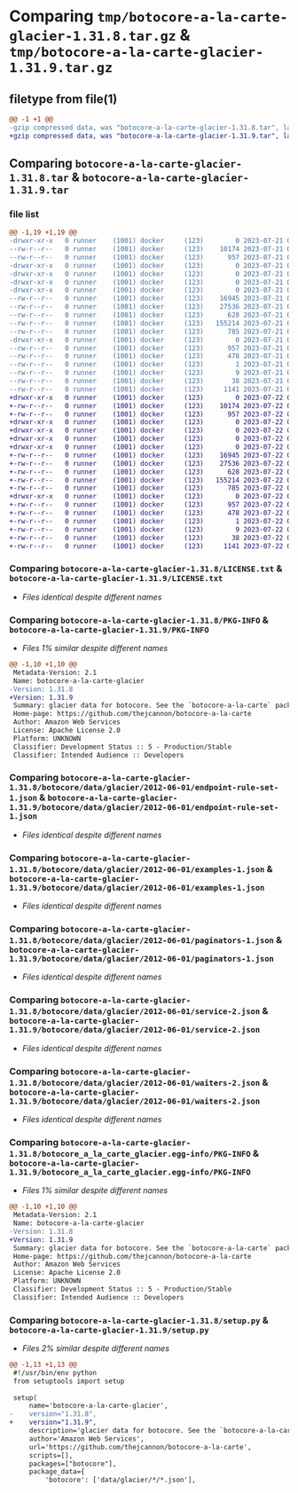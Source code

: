 # Comparing `tmp/botocore-a-la-carte-glacier-1.31.8.tar.gz` & `tmp/botocore-a-la-carte-glacier-1.31.9.tar.gz`

## filetype from file(1)

```diff
@@ -1 +1 @@
-gzip compressed data, was "botocore-a-la-carte-glacier-1.31.8.tar", last modified: Fri Jul 21 01:21:23 2023, max compression
+gzip compressed data, was "botocore-a-la-carte-glacier-1.31.9.tar", last modified: Sat Jul 22 01:20:25 2023, max compression
```

## Comparing `botocore-a-la-carte-glacier-1.31.8.tar` & `botocore-a-la-carte-glacier-1.31.9.tar`

### file list

```diff
@@ -1,19 +1,19 @@
-drwxr-xr-x   0 runner    (1001) docker     (123)        0 2023-07-21 01:21:23.138962 botocore-a-la-carte-glacier-1.31.8/
--rw-r--r--   0 runner    (1001) docker     (123)    10174 2023-07-21 01:21:22.000000 botocore-a-la-carte-glacier-1.31.8/LICENSE.txt
--rw-r--r--   0 runner    (1001) docker     (123)      957 2023-07-21 01:21:23.138962 botocore-a-la-carte-glacier-1.31.8/PKG-INFO
-drwxr-xr-x   0 runner    (1001) docker     (123)        0 2023-07-21 01:21:23.134962 botocore-a-la-carte-glacier-1.31.8/botocore/
-drwxr-xr-x   0 runner    (1001) docker     (123)        0 2023-07-21 01:21:23.134962 botocore-a-la-carte-glacier-1.31.8/botocore/data/
-drwxr-xr-x   0 runner    (1001) docker     (123)        0 2023-07-21 01:21:23.134962 botocore-a-la-carte-glacier-1.31.8/botocore/data/glacier/
-drwxr-xr-x   0 runner    (1001) docker     (123)        0 2023-07-21 01:21:23.138962 botocore-a-la-carte-glacier-1.31.8/botocore/data/glacier/2012-06-01/
--rw-r--r--   0 runner    (1001) docker     (123)    16945 2023-07-21 01:21:06.000000 botocore-a-la-carte-glacier-1.31.8/botocore/data/glacier/2012-06-01/endpoint-rule-set-1.json
--rw-r--r--   0 runner    (1001) docker     (123)    27536 2023-07-21 01:21:06.000000 botocore-a-la-carte-glacier-1.31.8/botocore/data/glacier/2012-06-01/examples-1.json
--rw-r--r--   0 runner    (1001) docker     (123)      628 2023-07-21 01:21:06.000000 botocore-a-la-carte-glacier-1.31.8/botocore/data/glacier/2012-06-01/paginators-1.json
--rw-r--r--   0 runner    (1001) docker     (123)   155214 2023-07-21 01:21:06.000000 botocore-a-la-carte-glacier-1.31.8/botocore/data/glacier/2012-06-01/service-2.json
--rw-r--r--   0 runner    (1001) docker     (123)      785 2023-07-21 01:21:06.000000 botocore-a-la-carte-glacier-1.31.8/botocore/data/glacier/2012-06-01/waiters-2.json
-drwxr-xr-x   0 runner    (1001) docker     (123)        0 2023-07-21 01:21:23.138962 botocore-a-la-carte-glacier-1.31.8/botocore_a_la_carte_glacier.egg-info/
--rw-r--r--   0 runner    (1001) docker     (123)      957 2023-07-21 01:21:23.000000 botocore-a-la-carte-glacier-1.31.8/botocore_a_la_carte_glacier.egg-info/PKG-INFO
--rw-r--r--   0 runner    (1001) docker     (123)      478 2023-07-21 01:21:23.000000 botocore-a-la-carte-glacier-1.31.8/botocore_a_la_carte_glacier.egg-info/SOURCES.txt
--rw-r--r--   0 runner    (1001) docker     (123)        1 2023-07-21 01:21:23.000000 botocore-a-la-carte-glacier-1.31.8/botocore_a_la_carte_glacier.egg-info/dependency_links.txt
--rw-r--r--   0 runner    (1001) docker     (123)        9 2023-07-21 01:21:23.000000 botocore-a-la-carte-glacier-1.31.8/botocore_a_la_carte_glacier.egg-info/top_level.txt
--rw-r--r--   0 runner    (1001) docker     (123)       38 2023-07-21 01:21:23.138962 botocore-a-la-carte-glacier-1.31.8/setup.cfg
--rw-r--r--   0 runner    (1001) docker     (123)     1141 2023-07-21 01:21:22.000000 botocore-a-la-carte-glacier-1.31.8/setup.py
+drwxr-xr-x   0 runner    (1001) docker     (123)        0 2023-07-22 01:20:25.800928 botocore-a-la-carte-glacier-1.31.9/
+-rw-r--r--   0 runner    (1001) docker     (123)    10174 2023-07-22 01:20:25.000000 botocore-a-la-carte-glacier-1.31.9/LICENSE.txt
+-rw-r--r--   0 runner    (1001) docker     (123)      957 2023-07-22 01:20:25.800928 botocore-a-la-carte-glacier-1.31.9/PKG-INFO
+drwxr-xr-x   0 runner    (1001) docker     (123)        0 2023-07-22 01:20:25.800928 botocore-a-la-carte-glacier-1.31.9/botocore/
+drwxr-xr-x   0 runner    (1001) docker     (123)        0 2023-07-22 01:20:25.800928 botocore-a-la-carte-glacier-1.31.9/botocore/data/
+drwxr-xr-x   0 runner    (1001) docker     (123)        0 2023-07-22 01:20:25.800928 botocore-a-la-carte-glacier-1.31.9/botocore/data/glacier/
+drwxr-xr-x   0 runner    (1001) docker     (123)        0 2023-07-22 01:20:25.800928 botocore-a-la-carte-glacier-1.31.9/botocore/data/glacier/2012-06-01/
+-rw-r--r--   0 runner    (1001) docker     (123)    16945 2023-07-22 01:20:09.000000 botocore-a-la-carte-glacier-1.31.9/botocore/data/glacier/2012-06-01/endpoint-rule-set-1.json
+-rw-r--r--   0 runner    (1001) docker     (123)    27536 2023-07-22 01:20:09.000000 botocore-a-la-carte-glacier-1.31.9/botocore/data/glacier/2012-06-01/examples-1.json
+-rw-r--r--   0 runner    (1001) docker     (123)      628 2023-07-22 01:20:09.000000 botocore-a-la-carte-glacier-1.31.9/botocore/data/glacier/2012-06-01/paginators-1.json
+-rw-r--r--   0 runner    (1001) docker     (123)   155214 2023-07-22 01:20:09.000000 botocore-a-la-carte-glacier-1.31.9/botocore/data/glacier/2012-06-01/service-2.json
+-rw-r--r--   0 runner    (1001) docker     (123)      785 2023-07-22 01:20:09.000000 botocore-a-la-carte-glacier-1.31.9/botocore/data/glacier/2012-06-01/waiters-2.json
+drwxr-xr-x   0 runner    (1001) docker     (123)        0 2023-07-22 01:20:25.800928 botocore-a-la-carte-glacier-1.31.9/botocore_a_la_carte_glacier.egg-info/
+-rw-r--r--   0 runner    (1001) docker     (123)      957 2023-07-22 01:20:25.000000 botocore-a-la-carte-glacier-1.31.9/botocore_a_la_carte_glacier.egg-info/PKG-INFO
+-rw-r--r--   0 runner    (1001) docker     (123)      478 2023-07-22 01:20:25.000000 botocore-a-la-carte-glacier-1.31.9/botocore_a_la_carte_glacier.egg-info/SOURCES.txt
+-rw-r--r--   0 runner    (1001) docker     (123)        1 2023-07-22 01:20:25.000000 botocore-a-la-carte-glacier-1.31.9/botocore_a_la_carte_glacier.egg-info/dependency_links.txt
+-rw-r--r--   0 runner    (1001) docker     (123)        9 2023-07-22 01:20:25.000000 botocore-a-la-carte-glacier-1.31.9/botocore_a_la_carte_glacier.egg-info/top_level.txt
+-rw-r--r--   0 runner    (1001) docker     (123)       38 2023-07-22 01:20:25.800928 botocore-a-la-carte-glacier-1.31.9/setup.cfg
+-rw-r--r--   0 runner    (1001) docker     (123)     1141 2023-07-22 01:20:25.000000 botocore-a-la-carte-glacier-1.31.9/setup.py
```

### Comparing `botocore-a-la-carte-glacier-1.31.8/LICENSE.txt` & `botocore-a-la-carte-glacier-1.31.9/LICENSE.txt`

 * *Files identical despite different names*

### Comparing `botocore-a-la-carte-glacier-1.31.8/PKG-INFO` & `botocore-a-la-carte-glacier-1.31.9/PKG-INFO`

 * *Files 1% similar despite different names*

```diff
@@ -1,10 +1,10 @@
 Metadata-Version: 2.1
 Name: botocore-a-la-carte-glacier
-Version: 1.31.8
+Version: 1.31.9
 Summary: glacier data for botocore. See the `botocore-a-la-carte` package for more info.
 Home-page: https://github.com/thejcannon/botocore-a-la-carte
 Author: Amazon Web Services
 License: Apache License 2.0
 Platform: UNKNOWN
 Classifier: Development Status :: 5 - Production/Stable
 Classifier: Intended Audience :: Developers
```

### Comparing `botocore-a-la-carte-glacier-1.31.8/botocore/data/glacier/2012-06-01/endpoint-rule-set-1.json` & `botocore-a-la-carte-glacier-1.31.9/botocore/data/glacier/2012-06-01/endpoint-rule-set-1.json`

 * *Files identical despite different names*

### Comparing `botocore-a-la-carte-glacier-1.31.8/botocore/data/glacier/2012-06-01/examples-1.json` & `botocore-a-la-carte-glacier-1.31.9/botocore/data/glacier/2012-06-01/examples-1.json`

 * *Files identical despite different names*

### Comparing `botocore-a-la-carte-glacier-1.31.8/botocore/data/glacier/2012-06-01/paginators-1.json` & `botocore-a-la-carte-glacier-1.31.9/botocore/data/glacier/2012-06-01/paginators-1.json`

 * *Files identical despite different names*

### Comparing `botocore-a-la-carte-glacier-1.31.8/botocore/data/glacier/2012-06-01/service-2.json` & `botocore-a-la-carte-glacier-1.31.9/botocore/data/glacier/2012-06-01/service-2.json`

 * *Files identical despite different names*

### Comparing `botocore-a-la-carte-glacier-1.31.8/botocore/data/glacier/2012-06-01/waiters-2.json` & `botocore-a-la-carte-glacier-1.31.9/botocore/data/glacier/2012-06-01/waiters-2.json`

 * *Files identical despite different names*

### Comparing `botocore-a-la-carte-glacier-1.31.8/botocore_a_la_carte_glacier.egg-info/PKG-INFO` & `botocore-a-la-carte-glacier-1.31.9/botocore_a_la_carte_glacier.egg-info/PKG-INFO`

 * *Files 1% similar despite different names*

```diff
@@ -1,10 +1,10 @@
 Metadata-Version: 2.1
 Name: botocore-a-la-carte-glacier
-Version: 1.31.8
+Version: 1.31.9
 Summary: glacier data for botocore. See the `botocore-a-la-carte` package for more info.
 Home-page: https://github.com/thejcannon/botocore-a-la-carte
 Author: Amazon Web Services
 License: Apache License 2.0
 Platform: UNKNOWN
 Classifier: Development Status :: 5 - Production/Stable
 Classifier: Intended Audience :: Developers
```

### Comparing `botocore-a-la-carte-glacier-1.31.8/setup.py` & `botocore-a-la-carte-glacier-1.31.9/setup.py`

 * *Files 2% similar despite different names*

```diff
@@ -1,13 +1,13 @@
 #!/usr/bin/env python
 from setuptools import setup
 
 setup(
     name='botocore-a-la-carte-glacier',
-    version="1.31.8",
+    version="1.31.9",
     description='glacier data for botocore. See the `botocore-a-la-carte` package for more info.',
     author='Amazon Web Services',
     url='https://github.com/thejcannon/botocore-a-la-carte',
     scripts=[],
     packages=["botocore"],
     package_data={
         'botocore': ['data/glacier/*/*.json'],
```

